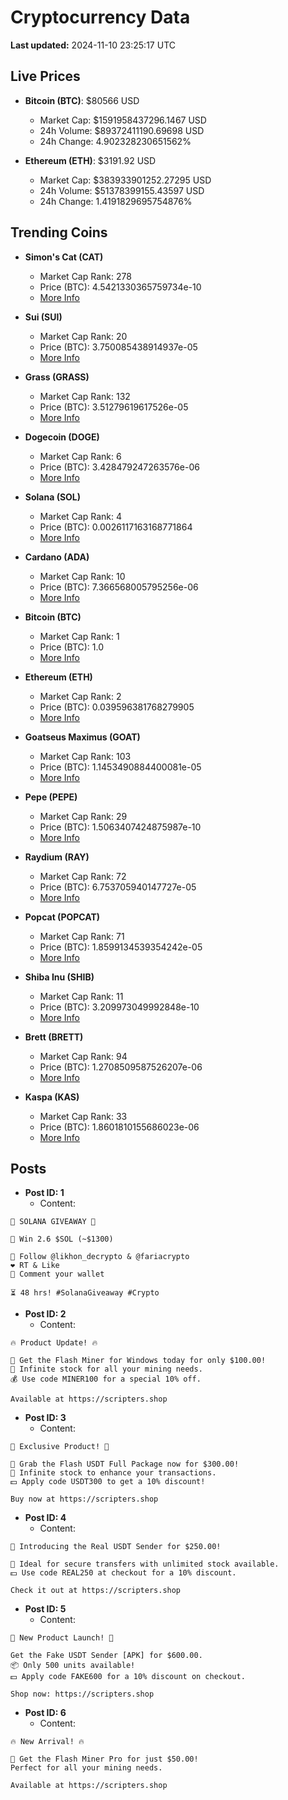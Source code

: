 # Cryptocurrency Data

**Last updated:** 2024-11-10 23:25:17 UTC

## Live Prices
- **Bitcoin (BTC)**: $80566 USD
  - Market Cap: $1591958437296.1467 USD
  - 24h Volume: $89372411190.69698 USD
  - 24h Change: 4.902328230651562%

- **Ethereum (ETH)**: $3191.92 USD
  - Market Cap: $383933901252.27295 USD
  - 24h Volume: $51378399155.43597 USD
  - 24h Change: 1.4191829695754876%

## Trending Coins
- **Simon's Cat (CAT)**
  - Market Cap Rank: 278
  - Price (BTC): 4.5421330365759734e-10
  - [More Info](https://www.coingecko.com/en/coins/simons-cat)

- **Sui (SUI)**
  - Market Cap Rank: 20
  - Price (BTC): 3.750085438914937e-05
  - [More Info](https://www.coingecko.com/en/coins/sui)

- **Grass (GRASS)**
  - Market Cap Rank: 132
  - Price (BTC): 3.51279619617526e-05
  - [More Info](https://www.coingecko.com/en/coins/grass)

- **Dogecoin (DOGE)**
  - Market Cap Rank: 6
  - Price (BTC): 3.428479247263576e-06
  - [More Info](https://www.coingecko.com/en/coins/dogecoin)

- **Solana (SOL)**
  - Market Cap Rank: 4
  - Price (BTC): 0.0026117163168771864
  - [More Info](https://www.coingecko.com/en/coins/solana)

- **Cardano (ADA)**
  - Market Cap Rank: 10
  - Price (BTC): 7.366568005795256e-06
  - [More Info](https://www.coingecko.com/en/coins/cardano)

- **Bitcoin (BTC)**
  - Market Cap Rank: 1
  - Price (BTC): 1.0
  - [More Info](https://www.coingecko.com/en/coins/bitcoin)

- **Ethereum (ETH)**
  - Market Cap Rank: 2
  - Price (BTC): 0.039596381768279905
  - [More Info](https://www.coingecko.com/en/coins/ethereum)

- **Goatseus Maximus (GOAT)**
  - Market Cap Rank: 103
  - Price (BTC): 1.1453490884400081e-05
  - [More Info](https://www.coingecko.com/en/coins/goatseus-maximus)

- **Pepe (PEPE)**
  - Market Cap Rank: 29
  - Price (BTC): 1.5063407424875987e-10
  - [More Info](https://www.coingecko.com/en/coins/pepe)

- **Raydium (RAY)**
  - Market Cap Rank: 72
  - Price (BTC): 6.753705940147727e-05
  - [More Info](https://www.coingecko.com/en/coins/raydium)

- **Popcat (POPCAT)**
  - Market Cap Rank: 71
  - Price (BTC): 1.8599134539354242e-05
  - [More Info](https://www.coingecko.com/en/coins/popcat)

- **Shiba Inu (SHIB)**
  - Market Cap Rank: 11
  - Price (BTC): 3.209973049992848e-10
  - [More Info](https://www.coingecko.com/en/coins/shiba-inu)

- **Brett (BRETT)**
  - Market Cap Rank: 94
  - Price (BTC): 1.2708509587526207e-06
  - [More Info](https://www.coingecko.com/en/coins/brett-2)

- **Kaspa (KAS)**
  - Market Cap Rank: 33
  - Price (BTC): 1.8601810155686023e-06
  - [More Info](https://www.coingecko.com/en/coins/kaspa)

## Posts
- **Post ID: 1**
  - Content:
```
🚀 SOLANA GIVEAWAY 🚀

🎁 Win 2.6 $SOL (~$1300)

🤝 Follow @likhon_decrypto & @fariacrypto
❤️ RT & Like
💬 Comment your wallet

⏳ 48 hrs! #SolanaGiveaway #Crypto
```

- **Post ID: 2**
  - Content:
```
🔥 Product Update! 🔥

🚀 Get the Flash Miner for Windows today for only $100.00!
🔋 Infinite stock for all your mining needs.
💰 Use code MINER100 for a special 10% off.

Available at https://scripters.shop
```

- **Post ID: 3**
  - Content:
```
🎁 Exclusive Product! 🎁

💸 Grab the Flash USDT Full Package now for $300.00!
🎉 Infinite stock to enhance your transactions.
💵 Apply code USDT300 to get a 10% discount!

Buy now at https://scripters.shop
```

- **Post ID: 4**
  - Content:
```
💎 Introducing the Real USDT Sender for $250.00!

💼 Ideal for secure transfers with unlimited stock available.
💵 Use code REAL250 at checkout for a 10% discount.

Check it out at https://scripters.shop
```

- **Post ID: 5**
  - Content:
```
🚀 New Product Launch! 🚀

Get the Fake USDT Sender [APK] for $600.00.
📦 Only 500 units available!
💵 Apply code FAKE600 for a 10% discount on checkout.

Shop now: https://scripters.shop
```

- **Post ID: 6**
  - Content:
```
🔥 New Arrival! 🔥

💸 Get the Flash Miner Pro for just $50.00!
Perfect for all your mining needs.

Available at https://scripters.shop
```

